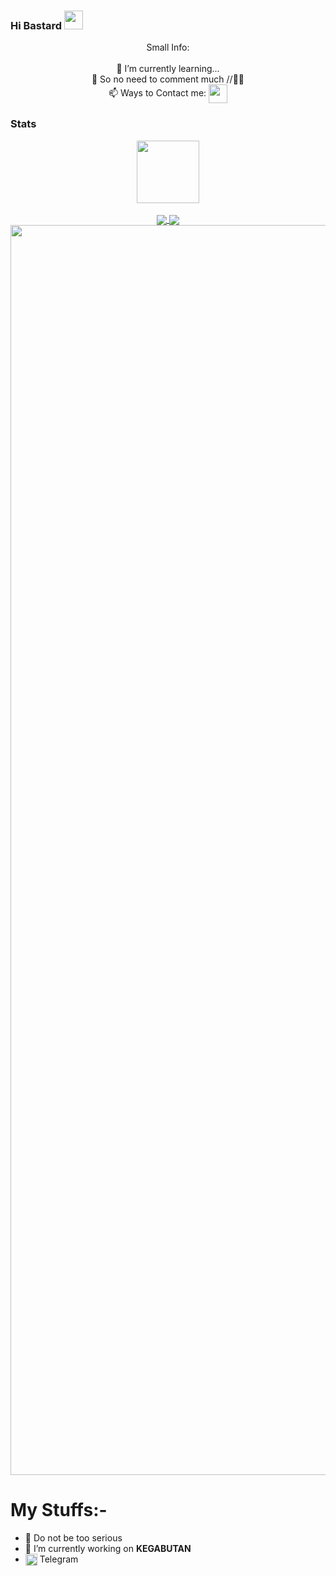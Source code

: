 ### Hi Bastard <img src="https://media.giphy.com/media/hvRJCLFzcasrR4ia7z/giphy.gif" width="30px">

<p align="center">
Small Info:<br><br>🌱 I’m currently learning...<br>💬 So no need to comment much //🖕🏼<br>📫 Ways to Contact me: <a href="https://t.me/Skuyykek69"><img align="center" src="https://upload.wikimedia.org/wikipedia/commons/thumb/8/82/Telegram_logo.svg/320px-Telegram_logo.svg.png" width=30/></a> 


### Stats
<p align="center">
<a href="https://github.com/Skuyykek69">
  <img align="center" src="https://visitor-badge.laobi.icu/badge?page_id=Skuyykek69" width=100/>
</a>
<br>
<br>

<a href="https://github.com/Skuyykek69">
  <img align="center" src="https://github-readme-stats.vercel.app/api?username=Skuyykek69&layout=compact&show_icons=true&theme=midnight-purple&cache_seconds=5&hide_border=True" float=left/>
</a>
<a href="https://github.com/Skuyykek69" display="inline-block">
  <img align="center" src="https://github-readme-stats.vercel.app/api/top-langs/?username=Skuyykek69&layout=compact&theme=midnight-purple&cache_seconds=5&custom_title=Most%20Stuffs%20on:&langs_count=10&hide_border=True" float=left/>
  <img align="center" src="https://github-profile-trophy.vercel.app/?username=Skuyykek69&theme=radical&row=1&no-frame=true&no-bg=true" width=2000/>
</a>
</p>

# My Stuffs:-

- 🔭 Do not be too serious 
- 🚧 I’m currently working on **KEGABUTAN**
- <img align="center" src="https://upload.wikimedia.org/wikipedia/commons/thumb/8/82/Telegram_logo.svg/320px-Telegram_logo.svg.png" width=19/></a> Telegram 
